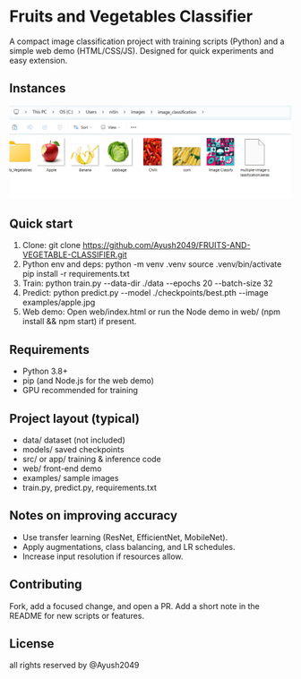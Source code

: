 # Fruits and Vegetables Classifier

A compact image classification project with training scripts (Python) and a simple web demo (HTML/CSS/JS). Designed for quick experiments and easy extension.

## Instances
    
![Sample Image](https://github.com/Ayush2049/FRUITS-AND-VEGETABLE-CLASSIFIER/raw/7216a5be0f81cf5cc3db41e96c1cde424c8d14db/IMAGES-OF-PROJECT/Scre.png)



## Quick start
1. Clone:
   git clone https://github.com/Ayush2049/FRUITS-AND-VEGETABLE-CLASSIFIER.git
2. Python env and deps:
   python -m venv .venv
   source .venv/bin/activate
   pip install -r requirements.txt
3. Train:
   python train.py --data-dir ./data --epochs 20 --batch-size 32
4. Predict:
   python predict.py --model ./checkpoints/best.pth --image examples/apple.jpg
5. Web demo:
   Open web/index.html or run the Node demo in web/ (npm install && npm start) if present.

## Requirements
- Python 3.8+
- pip (and Node.js for the web demo)
- GPU recommended for training

## Project layout (typical)
- data/          dataset (not included)
- models/        saved checkpoints
- src/ or app/   training & inference code
- web/           front-end demo
- examples/      sample images
- train.py, predict.py, requirements.txt

## Notes on improving accuracy
- Use transfer learning (ResNet, EfficientNet, MobileNet).
- Apply augmentations, class balancing, and LR schedules.
- Increase input resolution if resources allow.

## Contributing
Fork, add a focused change, and open a PR. Add a short note in the README for new scripts or features.

## License
all rights reserved by @Ayush2049
